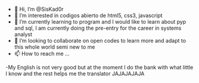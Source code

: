 - 👋 Hi, I’m @SisKad0r
- 👀 I’m interested in codigos abierto de html5, css3, javascript
- 🌱 I’m currently learning to program and I would like to learn about pyp and sql, I am currently doing the pre-entry for the career in systems analyst
- 💞️ I’m looking to collaborate on open codes to learn more and adapt to this whole world semi new to me
- 📫 How to reach me ...

-My English is not very good but at the moment I do the bank with what little I know and the rest helps me the translator JAJAJAJAJA

<!---
SisKad0r/SisKad0r is a ✨ special ✨ repository because its `README.md` (this file) appears on your GitHub profile.
You can click the Preview link to take a look at your changes.
--->
